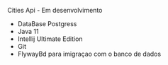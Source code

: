 Cities Api - Em desenvolvimento
* DataBase Postgress
* Java 11
* Intellij Ultimate Edition
* Git
* FlywayBd para imigraçao com o banco de dados



